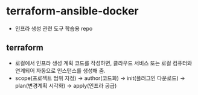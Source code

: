# terraform-ansible-docker

- 인프라 생성 관련 도구 학습용 repo


## terraform
  - 로컬에서 인프라 생성 계획 코드를 작성하면, 클라우드 서비스 또는 로컬 컴퓨터와 연계되어 자동으로 인스턴스를 생성해 줌.
  - scope(프로젝트 범위 지정) -> author(코드화) -> init(플러그인 다운로드) -> plan(변경계획 시각화) -> apply(인프라 공급)